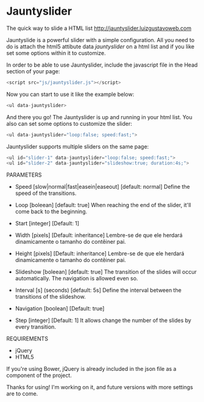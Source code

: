 # Jauntyslider
The quick way to slide a HTML list
http://jauntyslider.luizgustavoweb.com


Jauntyslide is a powerful slider with a simple configuration. All you need to do is attach the html5 attibute data <em>jauntyslider</em> on a html list and if you like set some options within it to customize.

In order to be able to use Jauntyslider, include the javascript file in the Head section of your page:

```javascript
<script src="js/jauntyslider.js"></script>
```

Now you can start to use it like the example below:

```javascript
<ul data-jauntyslider>
```

And there you go! The Jauntyslider is up and running in your html list.
You also can set some options to customize the slider:

```javascript
<ul data-jauntyslider="loop:false; speed:fast;">
```

Jauntyslider supports multiple sliders on the same page:

```javascript
<ul id="slider-1" data-jauntyslider="loop:false; speed:fast;">
<ul id="slider-2" data-jauntyslider="slideshow:true; duration:4s;">
```

PARAMETERS

- Speed
[slow|normal|fast|easein|easeout]
[default: normal]
Define the speed of the transitions.

- Loop
[boleean]
[default: true]
When reaching the end of the slider, it'll come back to the beginning.

- Start
[integer]
[Default: 1]


- Width
[pixels] 
[Default: inheritance]
 Lembre-se de que ele herdará dinamicamente o tamanho do contêiner pai.

- Height
[pixels] 
[Default: inheritance]
 Lembre-se de que ele herdará dinamicamente o tamanho do contêiner pai.

- Slideshow
[boleean]
[default: true]
The transition of the slides will occur automatically.
The navigation is allowed even so.

- Interval
[s] (seconds)
[default: 5s]
Define the interval between the transitions of the slideshow.

- Navigation
[boolean]
[Default: true]


- Step
[integer]
[Default: 1]
It allows change the number of the slides by every transition.


REQUIREMENTS
- jQuery
- HTML5

If you're using Bower, jQuery is already included in the json file as a component of the project.


Thanks for using!
I'm working on it, and future versions with more settings are to come.
